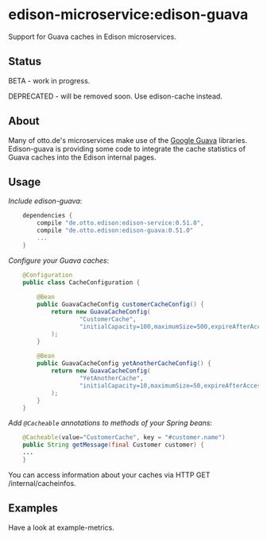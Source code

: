 # edison-microservice:edison-guava

Support for Guava caches in Edison microservices.

## Status

BETA - work in progress.

DEPRECATED - will be removed soon. Use edison-cache instead.

## About

Many of otto.de's microservices make use of the [Google Guava](https://github.com/google/guava) libraries. 
Edison-guava is providing some code to integrate the cache statistics of Guava caches into the Edison internal pages.

## Usage

*Include edison-guava*:
 
```gradle
    dependencies {
        compile "de.otto.edison:edison-service:0.51.0",
        compile "de.otto.edison:edison-guava:0.51.0"
        ...
    }
```
 
*Configure your Guava caches*:

```java
    @Configuration
    public class CacheConfiguration {
    
        @Bean
        public GuavaCacheConfig customerCacheConfig() {
            return new GuavaCacheConfig(
                    "CustomerCache",
                    "initialCapacity=100,maximumSize=500,expireAfterAccess=10m,expireAfterWrite=10m,recordStats"
            );
        }
    
        @Bean
        public GuavaCacheConfig yetAnotherCacheConfig() {
            return new GuavaCacheConfig(
                    "YetAnotherCache",
                    "initialCapacity=10,maximumSize=50,expireAfterAccess=5s,expireAfterWrite=5s,recordStats"
            );
        }
    }
```

*Add `@Cacheable` annotations to methods of your Spring beans*:

```java
    @Cacheable(value="CustomerCache", key = "#customer.name")
    public String getMessage(final Customer customer) {
    ...
    }
```

You can access information about your caches via HTTP GET /internal/cacheinfos.

## Examples

Have a look at example-metrics.


